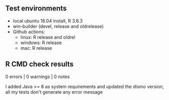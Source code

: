 ## Test environments
* local ubuntu 18.04 install, R 3.6.3
* win-builder (devel, release and oldrelease)
* Github actions:
  * linux: R release and oldrel
  * windows: R release
  * mac: R release

## R CMD check results
0 errors | 0 warnings | 0 notes

I added Java >= 8 as system requirements and updated the dismo version, all my
tests don't generate any error message
